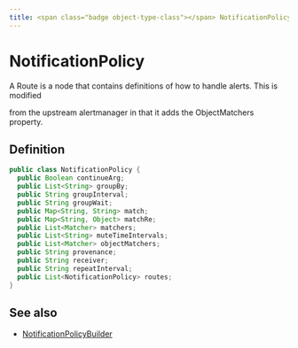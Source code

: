 ```yaml
---
title: <span class="badge object-type-class"></span> NotificationPolicy
---
```

# <span class="badge object-type-class"></span> NotificationPolicy

A Route is a node that contains definitions of how to handle alerts. This is modified

from the upstream alertmanager in that it adds the ObjectMatchers property.

## Definition

```java
public class NotificationPolicy {
  public Boolean continueArg;
  public List<String> groupBy;
  public String groupInterval;
  public String groupWait;
  public Map<String, String> match;
  public Map<String, Object> matchRe;
  public List<Matcher> matchers;
  public List<String> muteTimeIntervals;
  public List<Matcher> objectMatchers;
  public String provenance;
  public String receiver;
  public String repeatInterval;
  public List<NotificationPolicy> routes;
}
```
## See also

 * <span class="badge builder"></span> [NotificationPolicyBuilder](./builder-NotificationPolicyBuilder.md)
